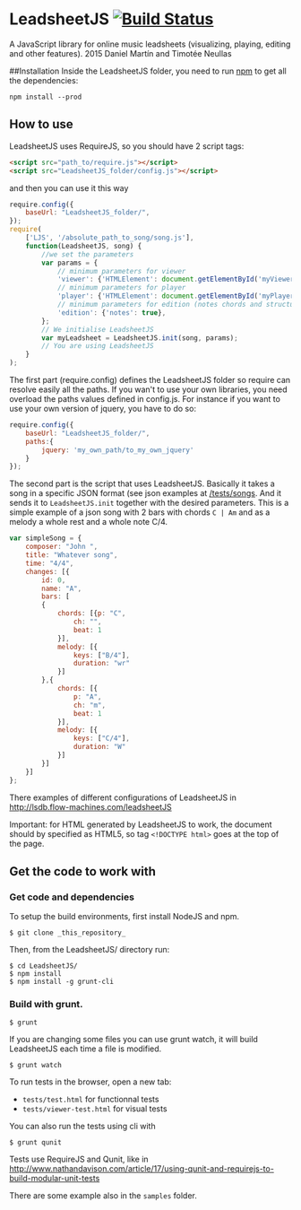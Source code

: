 # LeadsheetJS [![Build Status](https://travis-ci.org/SonyCSL-Paris/LeadsheetJS.svg?branch=master)](https://travis-ci.org/SonyCSL-Paris/LeadsheetJS)
A JavaScript library for online music leadsheets (visualizing, playing, editing and other features). 
2015 Daniel Martín and Timotée Neullas

##Installation
Inside the LeadsheetJS folder, you need to run [npm](http://blog.npmjs.org/post/85484771375/how-to-install-npm) to get all the dependencies:

    npm install --prod

## How to use 
LeadsheetJS uses RequireJS, so you should have 2 script tags: 	
```html
<script src="path_to/require.js"></script>
<script src="LeadsheetJS_folder/config.js"></script>
```	
and then you can use it this way 
```javascript
require.config({
	baseUrl: "LeadsheetJS_folder/",
});
require(
	['LJS', '/absolute_path_to_song/song.js'], 
	function(LeadsheetJS, song) {
		//we set the parameters
		var params = {
			// minimum parameters for viewer
			'viewer': {'HTMLElement': document.getElementById('myViewerDiv')}, 
			// minimum parameters for player
			'player': {'HTMLElement': document.getElementById('myPlayerDiv')}, 
			// minimum parameters for edition (notes chords and structure are editable by default)
			'edition': {'notes': true},
		};
		// We initialise LeadsheetJS
		var myLeadsheet = LeadsheetJS.init(song, params);
		// You are using LeadsheetJS
	}
);
```
The first part (require.config) defines the LeadsheetJS folder so require can resolve easily all the paths. If you wan't to use your own libraries, you need overload the paths values defined in config.js. For instance if you want to use your own version of jquery, you have to do so:
```javascript
require.config({
	baseUrl: "LeadsheetJS_folder/",
	paths:{
		jquery: 'my_own_path/to_my_own_jquery'
	}
});
```
The second part is the script that uses LeadsheetJS. Basically it takes a song in a specific JSON format (see json examples at [/tests/songs](/tests/songs).  And it sends it to `LeadsheetJS.init` together with the desired parameters. This is a simple example of a json song with 2 bars with chords `C | Am` and as a melody a whole rest and a whole note C/4.
```javascript
var simpleSong = {
	composer: "John ",
	title: "Whatever song",
	time: "4/4",
	changes: [{
		id: 0,
		name: "A",
		bars: [
		{
			chords: [{p: "C",
				ch: "",
				beat: 1
			}],
			melody: [{
				keys: ["B/4"],
				duration: "wr"
			}]
		},{
			chords: [{
				p: "A",
				ch: "m",
				beat: 1
			}],
			melody: [{
				keys: ["C/4"],
				duration: "W"
			}]
		}]
	}]
};
```
There examples of different configurations of LeadsheetJS in http://lsdb.flow-machines.com/leadsheetJS


Important: for HTML generated by LeadsheetJS to work, the document should by specified as HTML5, so tag `<!DOCTYPE html>` goes at the top of the page.

## Get the code to work with

### Get code and dependencies

To setup the build environments, first install NodeJS and npm.

	$ git clone _this_repository_

Then, from the LeadsheetJS/ directory run:

	$ cd LeadsheetJS/
	$ npm install
	$ npm install -g grunt-cli

### Build with grunt.

	$ grunt

If you are changing some files you can use grunt watch, it will build LeadsheetJS each time a file is modified.

	$ grunt watch

To run tests in the browser, open a new tab:
 - `tests/test.html` for functionnal tests
 - `tests/viewer-test.html` for visual tests

 You can also run the tests using cli with

    $ grunt qunit

Tests use RequireJS and Qunit, like in http://www.nathandavison.com/article/17/using-qunit-and-requirejs-to-build-modular-unit-tests

There are some example also in the `samples` folder.
